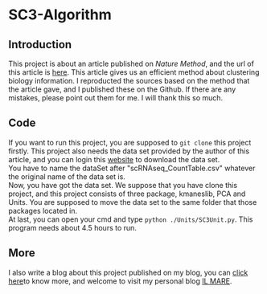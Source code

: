 # SC3-Algorithm
<h2>Introduction</h2>
This project is about an article published on <i>Nature Method</i>, and the url of this article is <a href="https://www.ncbi.nlm.nih.gov/pmc/articles/PMC5410170/">here</a>. This article gives us an efficient method about clustering biology information. I reproducted the sources based on the method that the article gave, and I published these on the Github. If there are any mistakes, please point out them for me. I will thank this so much.
<h2>Code</h2>
If you want to run this project, you are supposed to <code>git clone</code> this project firstly. This project also needs the data set provided by the author of this article, and you can login this <a href="http://bioinfo.uncc.edu/SNNCliq/">website</a> to download the data set.<br/>You have to name the dataSet after "scRNAseq_CountTable.csv" whatever the original name of the data set is.<br/>
Now, you have got the data set. We suppose that you have clone this project, and this project consists of three package, kmaneslib, PCA and Units. You are supposed to move the data set to the same folder that those packages located in.<br/>
At last, you can open your cmd and type <code>python ./Units/SC3Unit.py</code>. This program needs about 4.5 hours to run.
<h2>More</h2>
I also write a blog about this project published on my blog, you can <a href="http://www.ilmareblog.com/blog/GenArticleController?article_id=3ea3b960-41ce-4947-b6f4-7abf8664229d&visitor_id=notlogin">click here</a>to know more, and welcome to visit my personal blog <a href="http://www.ilmareblog.com">IL MARE</a>.<br/>
